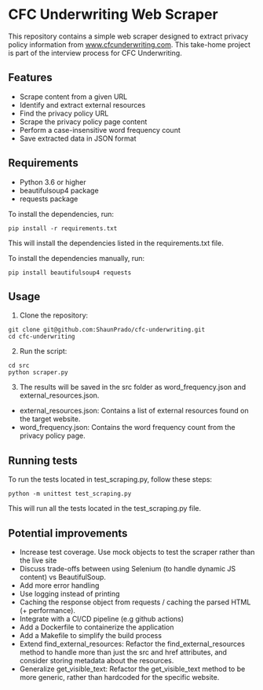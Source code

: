 # CFC Underwriting Web Scraper
This repository contains a simple web scraper designed to extract privacy policy information from www.cfcunderwriting.com. This take-home project is part of the interview process for CFC Underwriting.
## Features
* Scrape content from a given URL
* Identify and extract external resources
* Find the privacy policy URL
* Scrape the privacy policy page content
* Perform a case-insensitive word frequency count
* Save extracted data in JSON format
## Requirements
* Python 3.6 or higher
* beautifulsoup4 package
* requests package

To install the dependencies, run:

```
pip install -r requirements.txt
```
This will install the dependencies listed in the requirements.txt file.

To install the dependencies manually, run:

```
pip install beautifulsoup4 requests
```

## Usage
1. Clone the repository:

```
git clone git@github.com:ShaunPrado/cfc-underwriting.git
cd cfc-underwriting
```
2. Run the script:
```
cd src
python scraper.py
```
3. The results will be saved in the src folder as word_frequency.json and external_resources.json.

* external_resources.json: Contains a list of external resources found on the target website.
* word_frequency.json: Contains the word frequency count from the privacy policy page.

## Running tests
To run the tests located in test_scraping.py, follow these steps:

```
python -m unittest test_scraping.py
```
This will run all the tests located in the test_scraping.py file.

## Potential improvements

* Increase test coverage. Use mock objects to test the scraper rather than the live site
* Discuss trade-offs between using Selenium (to handle dynamic JS content) vs BeautifulSoup.
* Add more error handling
* Use logging instead of printing
* Caching the response object from requests / caching the parsed HTML (+ performance).
* Integrate with a CI/CD pipeline (e.g github actions)
* Add a Dockerfile to containerize the application
* Add a Makefile to simplify the build process
* Extend find_external_resources: Refactor the find_external_resources method to handle more than just the src and href attributes, and consider storing metadata about the resources.
* Generalize get_visible_text: Refactor the get_visible_text method to be more generic, rather than hardcoded for the specific website.